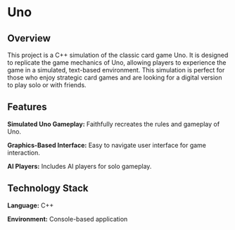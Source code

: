 # Uno

## Overview
This project is a C++ simulation of the classic card game Uno. It is designed to replicate the game mechanics of Uno, allowing players to experience the game in a simulated, text-based environment. This simulation is perfect for those who enjoy strategic card games and are looking for a digital version to play solo or with friends.

## Features
**Simulated Uno Gameplay:** Faithfully recreates the rules and gameplay of Uno.

**Graphics-Based Interface:** Easy to navigate user interface for game interaction.

**AI Players:** Includes AI players for solo gameplay.

## Technology Stack
**Language:** C++

**Environment:** Console-based application

